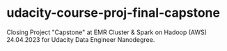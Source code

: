 # udacity-course-proj-final-capstone
Closing Project "Capstone" at EMR Cluster &amp; Spark on Hadoop (AWS) 24.04.2023 for Udacity Data Engineer Nanodegree.
